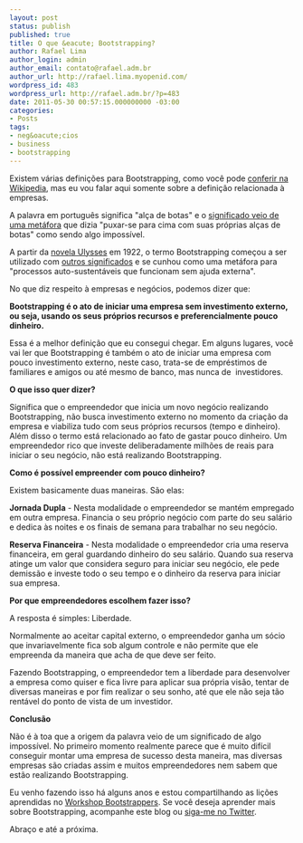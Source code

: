 ```yaml
---
layout: post
status: publish
published: true
title: O que &eacute; Bootstrapping?
author: Rafael Lima
author_login: admin
author_email: contato@rafael.adm.br
author_url: http://rafael.lima.myopenid.com/
wordpress_id: 483
wordpress_url: http://rafael.adm.br/?p=483
date: 2011-05-30 00:57:15.000000000 -03:00
categories:
- Posts
tags:
- neg&oacute;cios
- business
- bootstrapping
---
```

Existem v&aacute;rias defini&ccedil;&otilde;es para Bootstrapping, como voc&ecirc; pode <a href="http://en.wikipedia.org/wiki/Bootstrapping" target="_blank">conferir na Wikipedia</a>, mas eu vou falar aqui somente sobre a defini&ccedil;&atilde;o relacionada &agrave; empresas.

A palavra em portugu&ecirc;s significa "al&ccedil;a de botas" e o <a href="http://listserv.linguistlist.org/cgi-bin/wa?A2=ind0508b&amp;L=ads-l&amp;P=14972" target="_blank">significado veio de uma met&aacute;fora</a> que dizia "puxar-se para cima com suas pr&oacute;prias al&ccedil;as de botas" como sendo algo imposs&iacute;vel.

A partir da  <a href="http://en.wikipedia.org/wiki/Ulysses_(novel)" target="_blank">novela Ulysses</a> em 1922, o termo Bootstrapping come&ccedil;ou a ser utilizado com <a href="http://www.phrases.org.uk/meanings/290800.html" target="_blank">outros significados</a> e se cunhou como uma met&aacute;fora para "processos auto-sustent&aacute;veis que funcionam sem ajuda externa".

No que diz respeito &agrave; empresas e neg&oacute;cios, podemos dizer que:

<strong>Bootstrapping &eacute; o ato de iniciar uma empresa sem investimento externo, ou seja, usando os seus pr&oacute;prios recursos e preferencialmente pouco dinheiro.</strong>

Essa &eacute; a melhor defini&ccedil;&atilde;o que eu consegui chegar. Em alguns lugares, voc&ecirc; vai ler que Bootstrapping &eacute; tamb&eacute;m o ato de iniciar uma empresa com pouco investimento externo, neste caso, trata-se de empr&eacute;stimos de familiares e amigos ou at&eacute; mesmo de banco, mas nunca de &nbsp;investidores.

<strong>O que isso quer dizer?</strong>

Significa que o empreendedor que inicia um novo neg&oacute;cio realizando Bootstrapping, n&atilde;o busca investimento externo no momento da cria&ccedil;&atilde;o da empresa e viabiliza tudo com seus pr&oacute;prios recursos (tempo e dinheiro). Al&eacute;m disso o termo est&aacute; relacionado ao fato de gastar pouco dinheiro. Um empreendedor rico que investe deliberadamente milh&otilde;es de reais para iniciar o seu neg&oacute;cio, n&atilde;o est&aacute; realizando Bootstrapping.

<strong>Como &eacute; poss&iacute;vel empreender com pouco dinheiro?</strong>

Existem basicamente duas maneiras. S&atilde;o elas:

<strong>Jornada Dupla</strong> - Nesta modalidade o empreendedor se mant&eacute;m empregado em outra empresa. Financia o seu pr&oacute;prio neg&oacute;cio com parte do seu sal&aacute;rio e dedica &agrave;s noites e os finais de semana para trabalhar no seu neg&oacute;cio.

<strong>Reserva Financeira</strong> - Nesta modalidade o empreendedor cria uma reserva financeira, em geral guardando dinheiro do seu sal&aacute;rio. Quando sua reserva atinge um valor que considera seguro para iniciar seu neg&oacute;cio, ele pede demiss&atilde;o e investe todo o seu tempo e o dinheiro da reserva para iniciar sua empresa.

<strong>Por que empreendedores escolhem fazer isso?</strong>

A resposta &eacute; simples: Liberdade.

Normalmente ao aceitar capital externo, o empreendedor ganha um s&oacute;cio que invariavelmente fica sob algum controle e n&atilde;o permite que ele empreenda da maneira que acha de que deve ser feito.

Fazendo Bootstrapping, o empreendedor tem&nbsp;a liberdade para desenvolver a empresa como quiser e fica livre para aplicar sua pr&oacute;pria vis&atilde;o, tentar de diversas maneiras e por fim realizar o seu sonho, at&eacute; que ele n&atilde;o seja t&atilde;o rent&aacute;vel do ponto de vista de um investidor.

<strong>Conclus&atilde;o</strong>

N&atilde;o &eacute; &agrave; toa que a origem da palavra veio de um significado de algo imposs&iacute;vel. No primeiro momento realmente parece que &eacute; muito dif&iacute;cil conseguir montar uma empresa de sucesso desta maneira, mas diversas empresas s&atilde;o criadas assim e muitos empreendedores nem sabem que est&atilde;o realizando Bootstrapping.

Eu venho fazendo isso h&aacute; alguns anos e estou compartilhando as li&ccedil;&otilde;es aprendidas no <a href="http://www.bootstrappers.com.br/workshop/" target="_blank">Workshop Bootstrappers</a>. Se voc&ecirc; deseja aprender mais sobre Bootstrapping, acompanhe este blog ou <a href="http://twitter.com/rafaelp" target="_blank">siga-me no Twitter</a>.

Abra&ccedil;o e at&eacute; a pr&oacute;xima.
